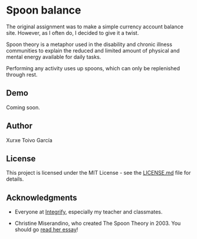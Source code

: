 # Spoon balance

The original assignment was to make a simple currency account balance site. However, as I often do, I decided to give it a twist.

Spoon theory is a metaphor used in the disability and chronic illness communities to explain the reduced and limited amount of physical and mental energy available for daily tasks.

Performing any activity uses up spoons, which can only be replenished through rest.

## Demo

Coming soon.

## Author

Xurxe Toivo García

## License

This project is licensed under the MIT License - see the [LICENSE.md](LICENSE.md) file for details.

## Acknowledgments

- Everyone at [Integrify](https://github.com/Integrify-Finland), especially my teacher and classmates.

- Christine Miserandino, who created The Spoon Theory in 2003. You should go [read her essay](https://butyoudontlooksick.com/articles/written-by-christine/the-spoon-theory/)!